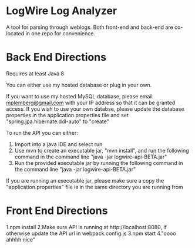 # LogWire Log Analyzer
A tool for parsing through weblogs. Both front-end and back-end are co-located in one repo for convenience.

# Back End Directions

Requires at least Java 8

You can either use my hosted database or plug in your own.

If you want to use my hosted MySQL database, please email mplemberg@gmail.com with your IP address so that it can be granted access.
If you wish to use your own databse, please update the database properties in the application.properties file and set "spring.jpa.hibernate.ddl-auto" to "create"

To run the API you can either:

1. Import into a java IDE and select run
2. Use mvn to create an executable jar, "mvn install", and run the following command in the command line "java -jar logwire-api-BETA.jar"
3. Run the provided executable jar by running the following command in the command line "java -jar logwire-api-BETA.jar"

If you are running an executable jar, please make sure a copy the "application.properties" file is in the same directory you are running from

# Front End Directions

1.npm install
2.Make sure API is running at http://localhost:8080, if otherwise update the API url in webpack.config.js
3.npm start
4."oooo ahhhh nice"


